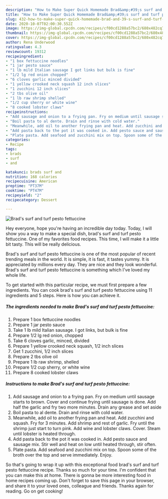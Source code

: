 ```yaml
---
description: "How to Make Super Quick Homemade Brad&amp;#39;s surf and turf pesto fettuccine"
title: "How to Make Super Quick Homemade Brad&amp;#39;s surf and turf pesto fettuccine"
slug: 432-how-to-make-super-quick-homemade-brad-and-39-s-surf-and-turf-pesto-fettuccine
date: 2020-10-07T02:00:30.552Z
image: https://img-global.cpcdn.com/recipes/cf00cd1288a57bc2/680x482cq70/brads-surf-and-turf-pesto-fettuccine-recipe-main-photo.jpg
thumbnail: https://img-global.cpcdn.com/recipes/cf00cd1288a57bc2/680x482cq70/brads-surf-and-turf-pesto-fettuccine-recipe-main-photo.jpg
cover: https://img-global.cpcdn.com/recipes/cf00cd1288a57bc2/680x482cq70/brads-surf-and-turf-pesto-fettuccine-recipe-main-photo.jpg
author: Rena Underwood
ratingvalue: 4.3
reviewcount: 19312
recipeingredient:
- "1 box fettuccine noodles"
- "1 jar pesto sauce"
- "1 lb mild Italian sausage I got links but bulk is fine"
- "1/2 lg red onion chopped"
- "6 cloves garlic minced divided"
- "1 yellow crooked neck squash 12 inch slices"
- "1 zucchini 12 inch slices"
- "2 tbs olive oil"
- "1 lb raw shrimp shelled"
- "1/2 cup sherry or white wine"
- "8 cooked lobster claws"
recipeinstructions:
- "Add sausage and onion to a frying pan. Fry on medium until sausage starts to brown. Cover and continue frying until sausage is done. Add half the garlic and fry two more minutes. Drain any grease and set aside"
- "Boil pasta to al dente. Drain and rinse with cold water."
- "Meanwhile, add oil to another frying pan and heat. Add zucchini and squash. Fry for 3 minutes. Add shrimp and rest of garlic. Fry until the shrimp just start to turn pink. Add wine and lobster claws. Cover. Steam until lobster is heated through."
- "Add pasta back to the pot it was cooked in. Add pesto sauce and sausage mix. Stir well and heat on low until heated through, stir often."
- "Plate pasta. Add seafood and zucchini mix on top. Spoon some of the broth over the top and serve immediately. Enjoy."
categories:
- Recipe
tags:
- brads
- surf
- and

katakunci: brads surf and 
nutrition: 168 calories
recipecuisine: American
preptime: "PT37M"
cooktime: "PT47M"
recipeyield: "2"
recipecategory: Dessert

---
```



![Brad&#39;s surf and turf pesto fettuccine](https://img-global.cpcdn.com/recipes/cf00cd1288a57bc2/680x482cq70/brads-surf-and-turf-pesto-fettuccine-recipe-main-photo.jpg)

Hey everyone, hope you're having an incredible day today. Today, I will show you a way to make a special dish, brad&#39;s surf and turf pesto fettuccine. One of my favorites food recipes. This time, I will make it a little bit tasty. This will be really delicious.

Brad&#39;s surf and turf pesto fettuccine is one of the most popular of recent trending meals in the world. It is simple, it is fast, it tastes yummy. It is appreciated by millions every day. They are nice and they look wonderful. Brad&#39;s surf and turf pesto fettuccine is something which I've loved my whole life.




To get started with this particular recipe, we must first prepare a few ingredients. You can cook brad&#39;s surf and turf pesto fettuccine using 11 ingredients and 5 steps. Here is how you can achieve it.

<!--inarticleads1-->

##### The ingredients needed to make Brad&#39;s surf and turf pesto fettuccine:

1. Prepare 1 box fettuccine noodles
1. Prepare 1 jar pesto sauce
1. Take 1 lb mild Italian sausage. I got links, but bulk is fine
1. Prepare 1/2 lg red onion, chopped
1. Take 6 cloves garlic, minced, divided
1. Prepare 1 yellow crooked neck squash, 1/2 inch slices
1. Get 1 zucchini, 1/2 inch slices
1. Prepare 2 tbs olive oil
1. Prepare 1 lb raw shrimp, shelled
1. Prepare 1/2 cup sherry, or white wine
1. Prepare 8 cooked lobster claws




<!--inarticleads2-->

##### Instructions to make Brad&#39;s surf and turf pesto fettuccine:

1. Add sausage and onion to a frying pan. Fry on medium until sausage starts to brown. Cover and continue frying until sausage is done. Add half the garlic and fry two more minutes. Drain any grease and set aside
1. Boil pasta to al dente. Drain and rinse with cold water.
1. Meanwhile, add oil to another frying pan and heat. Add zucchini and squash. Fry for 3 minutes. Add shrimp and rest of garlic. Fry until the shrimp just start to turn pink. Add wine and lobster claws. Cover. Steam until lobster is heated through.
1. Add pasta back to the pot it was cooked in. Add pesto sauce and sausage mix. Stir well and heat on low until heated through, stir often.
1. Plate pasta. Add seafood and zucchini mix on top. Spoon some of the broth over the top and serve immediately. Enjoy.




So that's going to wrap it up with this exceptional food brad&#39;s surf and turf pesto fettuccine recipe. Thanks so much for your time. I'm confident that you can make this at home. There is gonna be more interesting food in home recipes coming up. Don't forget to save this page in your browser, and share it to your loved ones, colleague and friends. Thanks again for reading. Go on get cooking!
